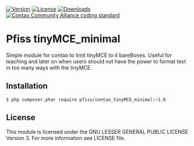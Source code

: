 [![Version](http://img.shields.io/packagist/v/pfiss/contao_tinyMCE_minimal.svg?style=flat-square)](http://packagist.com/packages/pfiss/contao_tinyMCE_minimal)
[![License](http://img.shields.io/packagist/l/pfiss/contao_tinyMCE_minimal.svg?style=flat-square)](http://packagist.com/packages/pfiss/contao_tinyMCE_minimal)
[![Downloads](http://img.shields.io/packagist/dt/pfiss/contao_tinyMCE_minimal.svg?style=flat-square)](http://packagist.com/packages/pfiss/contao_tinyMCE_minimal)
[![Contao Community Alliance coding standard](http://img.shields.io/badge/cca-coding_standard-red.svg?style=flat-square)](https://github.com/contao-community-alliance/coding-standard)


# Pfiss tinyMCE_minimal
Simple module for contao to limit tinyMCE to it bareBones. Useful for teaching and later on when users should not
have the power to format text in too many ways with the tinyMCE.

## Installation
```
$ php composer.phar require pfiss/contao_tinyMCE_minimal:~1.0
```

## License
This module is licensed under the GNU LESSER GENERAL PUBLIC LICENSE Version 3. For more information see LICENSE file.


